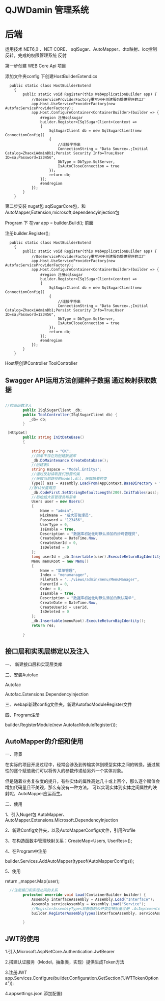 # QJWDamin 管理系统

# 后端

运用技术 NET6,0 、NET CORE、 sqlSugar、AutoMapper、dto映射、ioc控制反转，完成的权限管理系统 反射



第一步创建 WEB Core Api 项目

添加文件夹config 下创建HostBuilderExtend.cs 

```
  public static class HostBuilderExtend
    {
        public static void Register(this WebApplicationBuilder app) {
            //UseServiceProviderFactory重写用于创建服务提供程序的工厂
            app.Host.UseServiceProviderFactory(new AutofacServiceProviderFactory);
            app.Host.ConfigureContainer<ContainerBuilder>(builder => {
                #region 注册sqlsugar
                builder.Register<ISqlSugarClient>(context =>
                {
                    SqlSugarClient db = new SqlSugarClient(new ConnectionConfig()
                    {
                        //连接字符串
                        ConnectionString = "Data Source=.;Initial Catalog=ZhaoxiAdminDb1;Persist Security Info=True;User ID=sa;Password=123456",
                        DbType = DbType.SqlServer,
                        IsAutoCloseConnection = true
                    });
                    return db;
                });
                #endregion
            });
        }
    }
```



第二步安装 nuget包 sqlSugarCore包，和AutoMapper,Extension,microsoft,dependencyinjection包

Program 下 在var app = builder.Build(); 前面

 注册builder.Register();

```
  public static class HostBuilderExtend
    {
        public static void Register(this WebApplicationBuilder app) {
            //UseServiceProviderFactory重写用于创建服务提供程序的工厂
            app.Host.UseServiceProviderFactory(new AutofacServiceProviderFactory);
            app.Host.ConfigureContainer<ContainerBuilder>(builder => {
                #region 注册sqlsugar
                builder.Register<ISqlSugarClient>(context =>
                {
                    SqlSugarClient db = new SqlSugarClient(new ConnectionConfig()
                    {
                        //连接字符串
                        ConnectionString = "Data Source=.;Initial Catalog=ZhaoxiAdminDb1;Persist Security Info=True;User ID=sa;Password=123456",
                        DbType = DbType.SqlServer,
                        IsAutoCloseConnection = true
                    });
                    return db;
                });
                #endregion
            });
        }
    }
```

Host层创建Controller ToolController

## Swagger API运用方法创建种子数据 通过映射获取数据

```c#

//构造函数注入
        public ISqlSugarClient _db;
        public ToolController(ISqlSugarClient db) { 
           _db= db;
        }

 [HttpGet]
        public string InitDateBase()
        {
          
            string res = "OK";
            //如果不存在则创建数据库
            _db.DbMaintenance.CreateDatabase();
            //创建表S
            string nspace = "Model.Entitys";
            //通过反射读取我们想要的类
            //获取当前路径的model.dll，获取想要的类
            Type[] ass = Assembly.LoadFrom(AppContext.BaseDirectory + "Model.dll").GetTypes().Where(p => p.Namespace == nspace).ToArray();
           //默认长度两百
            _db.CodeFirst.SetStringDefaultLength(200).InitTables(ass);
            //初始威大哥管理员和菜单
            Users user = new Users()
            {
                Name = "admin",
                NickName = "威大哥管理员",
                Password = "123456",
                UserType = 0,
                IsEnable = true,
                Description = "数据库初始化时默认添加的炒鸡管理员",
                CreateDate = DateTime.Now,
                CreateUserId = 0,
                IsDeleted = 0
            };
            long userId = _db.Insertable(user).ExecuteReturnBigIdentity();
            Menu menuRoot = new Menu()
            {
                Name = "菜单管理",
                Index = "menumanager",
                FilePath = "../views/admin/menu/MenuManager",
                ParentId = 0,
                Order = 0,
                IsEnable = true,
                Description = "数据库初始化时默认添加的默认菜单",
                CreateDate = DateTime.Now,
                CreateUserId = userId,
                IsDeleted = 0
            };
            _db.Insertable(menuRoot).ExecuteReturnBigIdentity();
            return res;
          
        }
```

## 接口层和实现层绑定以及注入

一、 新建接口层和实现层类库

二、安装Autofac

Autofac

Autofac.Extensions.DependencyInjection

三、webapi新建config文件夹，新建AutofacModuleRegister文件

四、Program注册 

builder.RegisterModule(new AutofacModuleRegister());

## AutoMapper的介绍和使用

一、背景



  在实际的项目开发过程中，经常会涉及到传输实体到模型实体之间的转换，通过属性的逐个赋值我们可以将传入的参数传递给另外一个实体对象。

  但是随着业务复杂度的提升，有些实体的属性高达几十或上百个，那么逐个赋值会增加代码量且不美观，那么有没有一种方法， 可以实现实体到实体之间属性的映射呢，AutoMapper应运而生。



二、使用



  1、引入Nuget包 AutoMapper、AutoMapper.Extensions.Microsoft.DependencyInjection

  2、新建Config文件夹，以及AutoMapperConfigs文件，引用Profile

  3、在构造函数中管理映射关系：CreateMap<Users, UserRes>();

  4、在Program中注册

  builder.Services.AddAutoMapper(typeof(AutoMapperConfigs));

  5、使用

  return _mapper.Map<UserRes>(user);

```c#
  //注册接口和实现之间的关系
        protected override void Load(ContainerBuilder builder) {
            Assembly interfaceAssembly = Assembly.Load("Interface");
            Assembly serviceAssembly = Assembly.Load("Service");
            //RegisterAssemblyTypes非静态的公开类型被批量注册 .AsImplementedInterfaces()  是以接口方式进行注入,注入这些类的所有的公共接口作为服务
            builder.RegisterAssemblyTypes(interfaceAssembly, serviceAssembly).AsImplementedInterfaces();

        }
```
 ## JWT的使用
 1.引入Microsoft.AspNetCore.Authentication.JwtBearer

2.搭建认证服务（Model，抽象类，实现）提供生成Token方法

3.注册JWT
app.Services.Configure<JWTTokenOptions>(builder.Configuration.GetSection("JWTTokenOptions"));

4.appsettings.json 添加配置)


